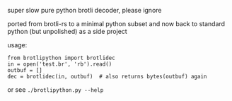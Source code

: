 super slow pure python brotli decoder, please ignore

ported from brotli-rs to a minimal python subset and now back to standard python (but unpolished) as a side project

usage:

    from brotlipython import brotlidec
    in = open('test.br', 'rb').read()
    outbuf = []
    dec = brotlidec(in, outbuf)  # also returns bytes(outbuf) again

or see `./brotlipython.py --help`
